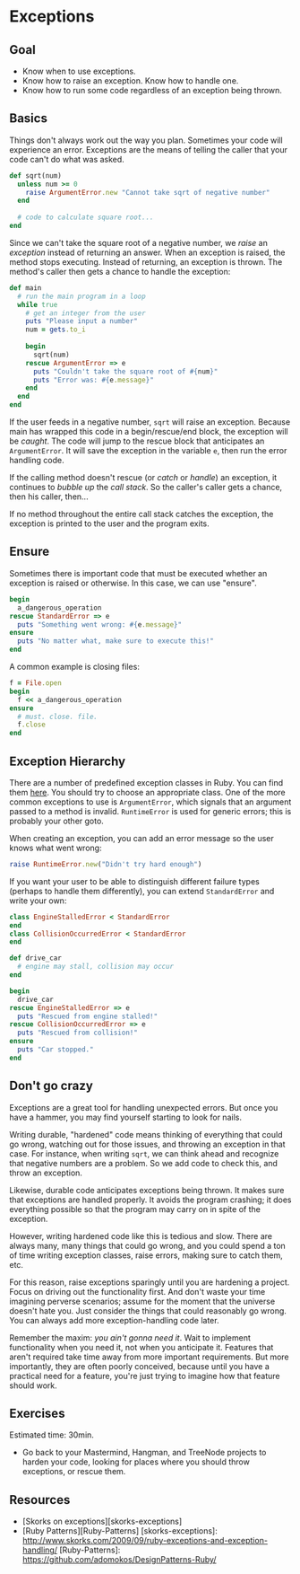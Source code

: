 # Exceptions
## Goal

* Know when to use exceptions.
* Know how to raise an exception. Know how to handle one.
* Know how to run some code regardless of an exception being thrown.

## Basics
Things don't always work out the way you plan. Sometimes your code
will experience an error. Exceptions are the means of telling the
caller that your code can't do what was asked.

```ruby
def sqrt(num)
  unless num >= 0
    raise ArgumentError.new "Cannot take sqrt of negative number" 
  end
  
  # code to calculate square root...
end
```

Since we can't take the square root of a negative number, we *raise*
an *exception* instead of returning an answer. When an exception is
raised, the method stops executing. Instead of returning, an exception
is thrown. The method's caller then gets a chance to handle the
exception:

```ruby
def main
  # run the main program in a loop
  while true
    # get an integer from the user
    puts "Please input a number"
    num = gets.to_i
    
    begin
      sqrt(num)
    rescue ArgumentError => e
      puts "Couldn't take the square root of #{num}"
      puts "Error was: #{e.message}"
    end
  end
end
```

If the user feeds in a negative number, `sqrt` will raise an
exception. Because main has wrapped this code in a begin/rescue/end
block, the exception will be *caught*. The code will jump to the
rescue block that anticipates an `ArgumentError`. It will save the
exception in the variable `e`, then run the error handling code.

If the calling method doesn't rescue (or *catch* or *handle*) an
exception, it continues to *bubble up* the *call stack*. So the
caller's caller gets a chance, then his caller, then...

If no method throughout the entire call stack catches the exception,
the exception is printed to the user and the program exits.

## Ensure
Sometimes there is important code that must be executed whether an
exception is raised or otherwise. In this case, we can use "ensure".

```ruby
begin
  a_dangerous_operation
rescue StandardError => e
  puts "Something went wrong: #{e.message}"
ensure
  puts "No matter what, make sure to execute this!"
end
```

A common example is closing files:

```ruby
f = File.open
begin
  f << a_dangerous_operation
ensure
  # must. close. file.
  f.close
end
```

## Exception Hierarchy
There are a number of predefined exception classes in Ruby. You can
find them [here][exception-classes]. You should try to choose an
appropriate class. One of the more common exceptions to use is
`ArgumentError`, which signals that an argument passed to a method is
invalid. `RuntimeError` is used for generic errors; this is probably
your other goto.

[exception-classes]: http://blog.nicksieger.com/articles/2006/09/06/rubys-exception-hierarchy

When creating an exception, you can add an error message so the user
knows what went wrong:

```ruby
raise RuntimeError.new("Didn't try hard enough")
```

If you want your user to be able to distinguish different failure
types (perhaps to handle them differently), you can extend
`StandardError` and write your own:

```ruby
class EngineStalledError < StandardError
end
class CollisionOccurredError < StandardError
end

def drive_car
  # engine may stall, collision may occur
end

begin
  drive_car
rescue EngineStalledError => e
  puts "Rescued from engine stalled!"
rescue CollisionOccurredError => e
  puts "Rescued from collision!"
ensure
  puts "Car stopped."
end
```

## Don't go crazy
Exceptions are a great tool for handling unexpected errors. But once
you have a hammer, you may find yourself starting to look for nails.

Writing durable, "hardened" code means thinking of everything that
could go wrong, watching out for those issues, and throwing an
exception in that case. For instance, when writing `sqrt`, we can
think ahead and recognize that negative numbers are a problem. So we
add code to check this, and throw an exception.

Likewise, durable code anticipates exceptions being thrown. It makes
sure that exceptions are handled properly. It avoids the program
crashing; it does everything possible so that the program may carry on
in spite of the exception.

However, writing hardened code like this is tedious and slow. There
are always many, many things that could go wrong, and you could spend
a ton of time writing exception classes, raise errors, making sure to
catch them, etc.

For this reason, raise exceptions sparingly until you are hardening a
project. Focus on driving out the functionality first. And don't waste
your time imagining perverse scenarios; assume for the moment that the
universe doesn't hate you. Just consider the things that could
reasonably go wrong. You can always add more exception-handling code
later.

Remember the maxim: *you ain't gonna need it*. Wait to implement
functionality when you need it, not when you anticipate it. Features
that aren't required take time away from more important
requirements. But more importantly, they are often poorly conceived,
because until you have a practical need for a feature, you're just
trying to imagine how that feature should work.

## Exercises
Estimated time: 30min.

* Go back to your Mastermind, Hangman, and TreeNode projects to harden
  your code, looking for places where you should throw exceptions, or
  rescue them.

## Resources
* [Skorks on exceptions][skorks-exceptions]
* [Ruby Patterns][Ruby-Patterns]
[skorks-exceptions]: http://www.skorks.com/2009/09/ruby-exceptions-and-exception-handling/
[Ruby-Patterns]:       https://github.com/adomokos/DesignPatterns-Ruby/
